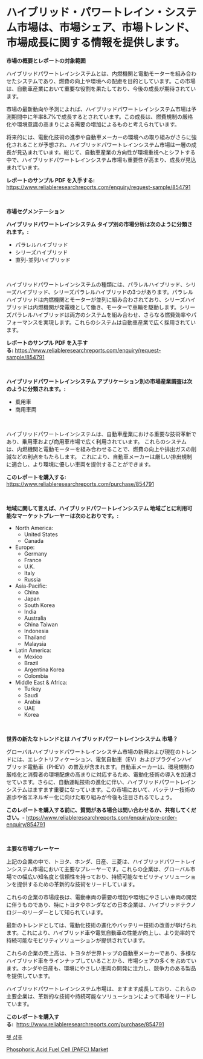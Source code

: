 <p><h1>ハイブリッド・パワートレイン・システム市場は、市場シェア、市場トレンド、市場成長に関する情報を提供します。</h1></p><p><strong>市場の概要とレポートの対象範囲</strong></p>
<p><p>ハイブリッドパワートレインシステムとは、内燃機関と電動モーターを組み合わせたシステムであり、燃費の向上や環境への配慮を目的としています。この市場は、自動車産業において重要な役割を果たしており、今後の成長が期待されています。</p><p>市場の最新動向や予測によれば、ハイブリッドパワートレインシステム市場は予測期間中に年率8.7%で成長するとされています。この成長は、燃費規制の厳格化や環境意識の高まりによる需要の増加によるものと考えられています。</p><p>将来的には、電動化技術の進歩や自動車メーカーの環境への取り組みがさらに強化されることが予想され、ハイブリッドパワートレインシステム市場は一層の成長が見込まれています。総じて、自動車産業の方向性が環境重視へとシフトする中で、ハイブリッドパワートレインシステム市場も重要性が高まり、成長が見込まれています。</p></p>
<p><strong>レポートのサンプル PDF を入手する:</strong> <a href="https://www.reliableresearchreports.com/enquiry/request-sample/854791">https://www.reliableresearchreports.com/enquiry/request-sample/854791</a></p>
<p>&nbsp;</p>
<p><strong>市場セグメンテーション</strong></p>
<p><strong>ハイブリッドパワートレインシステム タイプ別の市場分析は次のように分類されます。:</strong></p>
<p><ul><li>パラレルハイブリッド</li><li>シリーズハイブリッド</li><li>直列-並列ハイブリッド</li></ul></p>
<p>&nbsp;</p>
<p><p>ハイブリッドパワートレインシステムの種類には、パラレルハイブリッド、シリーズハイブリッド、シリーズパラレルハイブリッドの3つがあります。パラレルハイブリッドは内燃機関とモーターが並列に組み合わされており、シリーズハイブリッドは内燃機関が発電機として働き、モーターで車輪を駆動します。シリーズパラレルハイブリッドは両方のシステムを組み合わせ、さらなる燃費効率やパフォーマンスを実現します。これらのシステムは自動車産業で広く採用されています。</p></p>
<p><strong>レポートのサンプル PDF を入手する:</strong>&nbsp;<a href="https://www.reliableresearchreports.com/enquiry/request-sample/854791">https://www.reliableresearchreports.com/enquiry/request-sample/854791</a></p>
<p>&nbsp;</p>
<p><strong> ハイブリッドパワートレインシステム アプリケーション別の市場産業調査は次のように分類されます。:</strong></p>
<p><ul><li>乗用車</li><li>商用車両</li></ul></p>
<p>&nbsp;</p>
<p><p>ハイブリッドパワートレインシステムは、自動車産業における重要な技術革新であり、乗用車および商用車市場で広く利用されています。 これらのシステムは、内燃機関と電動モーターを組み合わせることで、燃費の向上や排出ガスの削減などの利点をもたらします。 これにより、自動車メーカーは厳しい排出規制に適合し、より環境に優しい車両を提供することができます。</p></p>
<p><strong>このレポートを購入する:</strong>&nbsp; <a href="https://www.reliableresearchreports.com/purchase/854791">https://www.reliableresearchreports.com/purchase/854791</a></p>
<p>&nbsp;</p>
<p><strong>地域に関して言えば、ハイブリッドパワートレインシステム 地域ごとに利用可能なマーケットプレーヤーは次のとおりです。:</strong></p>
<p><ul>
    <li>
        North America:
        <ul>
            <li>United States</li>
            <li>Canada</li>
        </ul>
    </li>
    <li>
        Europe:
        <ul>
            <li>Germany</li>
            <li>France</li>
            <li>U.K.</li>
            <li>Italy</li>
            <li>Russia</li>
        </ul>
    </li>
    <li>
        Asia-Pacific:
        <ul>
            <li>China</li>
            <li>Japan</li>
            <li>South Korea</li>
            <li>India</li>
            <li>Australia</li>
            <li>China Taiwan</li>
            <li>Indonesia</li>
            <li>Thailand</li>
            <li>Malaysia</li>
        </ul>
    </li>
    <li>
        Latin America:
        <ul>
            <li>Mexico</li>
            <li>Brazil</li>
            <li>Argentina Korea</li>
            <li>Colombia</li>
        </ul>
    </li>
    <li>
        Middle East & Africa:
        <ul>
            <li>Turkey</li>
            <li>Saudi</li>
            <li>Arabia</li>
            <li>UAE</li>
            <li>Korea</li>
        </ul>
    </li>
    </ul></p>
<p>&nbsp;</p>
<p><strong>世界の新たなトレンドとは ハイブリッドパワートレインシステム 市場？</strong></p>
<p><p>グローバルハイブリッドパワートレインシステム市場の新興および現在のトレンドには、エレクトリフィケーション、電気自動車（EV）およびプラグインハイブリッド電動車（PHEV）の普及が含まれます。自動車メーカーは、環境規制の厳格化と消費者の環境配慮の高まりに対応するため、電動化技術の導入を加速させています。さらに、自動運転技術の進化に伴い、ハイブリッドパワートレインシステムはますます重要になっています。この市場において、バッテリー技術の進歩や省エネルギー化に向けた取り組みが今後も注目されるでしょう。</p></p>
<p><strong>このレポートを購入する前に、質問がある場合は問い合わせるか、共有してください。</strong>- <a href="https://www.reliableresearchreports.com/enquiry/pre-order-enquiry/854791">https://www.reliableresearchreports.com/enquiry/pre-order-enquiry/854791</a></p>
<p>&nbsp;</p>
<p><strong>主要な市場プレーヤー</strong></p>
<p><p>上記の企業の中で、トヨタ、ホンダ、日産、三菱は、ハイブリッドパワートレインシステム市場において主要なプレーヤーです。これらの企業は、グローバル市場での幅広い知名度と信頼性を持っており、持続可能なモビリティソリューションを提供するための革新的な技術をリードしています。</p><p>これらの企業の市場成長は、電動車両の需要の増加や環境にやさしい車両の開発に伴うものであり、特にトヨタやホンダなどの日本企業は、ハイブリッドテクノロジーのリーダーとして知られています。</p><p>最新のトレンドとしては、電動化技術の進化やバッテリー技術の改善が挙げられます。これにより、ハイブリッド車や電気自動車の性能が向上し、より効率的で持続可能なモビリティソリューションが提供されています。</p><p>これらの企業の売上高は、トヨタが世界トップの自動車メーカーであり、多様なハイブリッド車をラインナップしていることから、市場シェアの多くを占めています。ホンダや日産も、環境にやさしい車両の開発に注力し、競争力のある製品を提供しています。</p><p>ハイブリッドパワートレインシステム市場は、ますます成長しており、これらの主要企業は、革新的な技術や持続可能なソリューションによって市場をリードしています。</p></p>
<p><strong>このレポートを購入する:</strong>&nbsp;&nbsp;<a href="https://www.reliableresearchreports.com/purchase/854791">https://www.reliableresearchreports.com/purchase/854791</a></p>
<p><p><a href="https://github.com/bunxhcci35271755/Market-Research-Report-List-1/blob/main/470728615715.md">펫 샴푸</a></p><p><a href="https://github.com/Chiragrp22/Market-Research-Report-List-4/blob/main/phosphoric-acid-fuel-cell-pafc-market.md">Phosphoric Acid Fuel Cell (PAFC) Market</a></p></p>